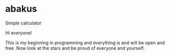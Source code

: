 # abakus
Simple calculator

Hi everyone!

This is my beginning in programming and everything is and will be open and free.
Now look at the stars and be proud of everyone and yourself.
